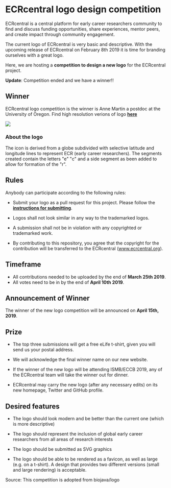 # ECRcentral logo design competition

ECRcentral is a central platform for early career researchers community to find and discuss funding opportunities, share experiences, mentor peers, and create impact through community engagement.

The current logo of ECRcentral is very basic and descriptive. With the upcoming release of ECRcentral on February 8th 2019 it is time for branding ourselves with a great logo.

Here, we are hosting a **competition to design a new logo** for the ECRcentral project.

**Update**: Competition ended and we have a winner!!

## Winner

ECRcentral logo competition is the winner is Anne Martin a postdoc at the University of Oregon. Find high resolution verions of logo **[here](winner/)**

<img src="https://ecrcentral.org/images/ecrcentral-logo.svg"/>

### About the logo

>

The icon is derived from a globe subdivided with selective latitude and longitude lines to represent ECR (early career researchers). The segments created contain the letters "e" "c" and a side segment as been added to allow for formation of the "r".


## Rules

Anybody can participate according to the following rules:

* Submit your logo as a pull request for this project. Please follow the **[instructions for submitting](submissions/README.md)**.

* Logos shall not look similar in any way to the trademarked logos.

* A submission shall not be in violation with any copyrighted or trademarked work.

* By contributing to this repository, you agree that the copyright for the contribution will be transferred to the ECRcentral (www.ecrcentral.org).


## Timeframe

- All contributions needed to be uploaded by the end of **March 25th 2019**.
- All votes need to be in by the end of **April 10th 2019**.

## Announcement of Winner

The winner of the new logo competition will be announced on **April 15th, 2019**.

## Prize

* The top three submissions will get a free eLife t-shirt, given you will send us your postal address.

* We will acknowledge the final winner name on our new website.

* If the winner of the new logo will be attending ISMB/ECCB 2019, any of the ECRcentral team will take the winner out for dinner.

* ECRcentral may carry the new logo (after any necessary edits) on its new homepage, Twitter and GitHub profile.
 
## Desired features

 * The logo should look modern and be better than the current one (which is more descriptive)

 * The logo should represent the inclusion of global early career researchers from all areas of research interests
 
 * The logo should be submitted as SVG graphics 
 
 * The logo should be able to be rendered as a favicon, as well as large (e.g. on a t-shirt). A design that provides two different versions (small and large rendering) is acceptable.
 
Source: This competition is adopted from biojava/logo
